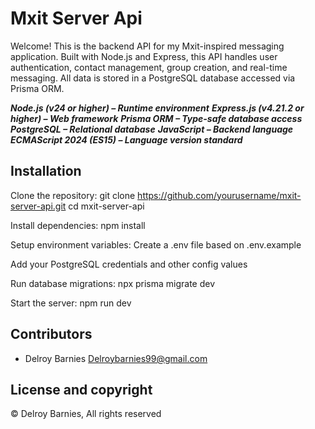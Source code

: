 # Mxit Server Api 

Welcome! This is the backend API for my Mxit-inspired messaging application.
Built with Node.js and Express, this API handles user authentication, contact management, group creation, and real-time messaging. 
All data is stored in a PostgreSQL database accessed via Prisma ORM.

***Node.js (v24 or higher) – Runtime environment***
***Express.js (v4.21.2 or higher) – Web framework***
***Prisma ORM – Type-safe database access***
***PostgreSQL – Relational database***
***JavaScript – Backend language***
***ECMAScript 2024 (ES15) – Language version standard***

## Installation

Clone the repository:
git clone https://github.com/yourusername/mxit-server-api.git
cd mxit-server-api

Install dependencies:
npm install

Setup environment variables:
Create a .env file based on .env.example

Add your PostgreSQL credentials and other config values

Run database migrations:
npx prisma migrate dev

Start the server:
npm run dev


## Contributors

- Delroy Barnies <Delroybarnies99@gmail.com>

## License and copyright

© Delroy Barnies, All rights reserved
